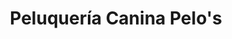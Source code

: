 ---
title: "Peluquería Canina Pelo's"
url: /la-linea-de-la-concepcion/peluqueria-canina-pelos/
shop: peluquería canina
---